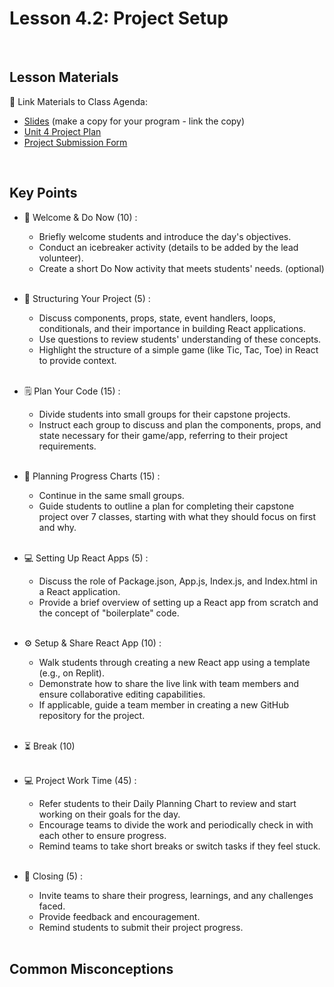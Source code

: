 # Lesson 4.2: Project Setup

<br>

## Lesson Materials

📖 Link Materials to Class Agenda:
- [Slides](https://docs.google.com/presentation/d/10t3G7BiK4B4McaS6jzeB2yGv3hZBOqk_T6RfAz9GI9I/edit?usp=sharing) (make a copy for your program - link the copy)
- [Unit 4 Project Plan](https://docs.google.com/document/d/1cFHqintnNaaEFSPAGKgTpyAAc0M0iaifOaJT9qcQOVI/edit?usp=sharing)
- [Project Submission Form](https://forms.gle/5BQLyaNjbMnQd1du9)

<br>

## Key Points

- 👋 Welcome & Do Now (10) :
    - Briefly welcome students and introduce the day's objectives.
    - Conduct an icebreaker activity (details to be added by the lead volunteer).
    - Create a short Do Now activity that meets students' needs. (optional)<br><br>

- 🧱 Structuring Your Project (5) :
    - Discuss components, props, state, event handlers, loops, conditionals, and their importance in building React applications.
    - Use questions to review students' understanding of these concepts.
    - Highlight the structure of a simple game (like Tic, Tac, Toe) in React to provide context.<br><br>

- 🗒️ Plan Your Code (15) :
    - Divide students into small groups for their capstone projects.
    - Instruct each group to discuss and plan the components, props, and state necessary for their game/app, referring to their project requirements.<br><br>

- 🔢 Planning Progress Charts (15) :
    - Continue in the same small groups.
    - Guide students to outline a plan for completing their capstone project over 7 classes, starting with what they should focus on first and why.<br><br>

- 💻 Setting Up React Apps (5) :
    - Discuss the role of Package.json, App.js, Index.js, and Index.html in a React application.
    - Provide a brief overview of setting up a React app from scratch and the concept of "boilerplate" code.<br><br>

- ⚙️ Setup & Share React App (10) :
    - Walk students through creating a new React app using a template (e.g., on Replit).
    - Demonstrate how to share the live link with team members and ensure collaborative editing capabilities.
    - If applicable, guide a team member in creating a new GitHub repository for the project.<br><br>

- ⏳ Break (10)<br><br>

- 💻 Project Work Time (45) :
    - Refer students to their Daily Planning Chart to review and start working on their goals for the day.
    - Encourage teams to divide the work and periodically check in with each other to ensure progress.
    - Remind teams to take short breaks or switch tasks if they feel stuck.<br><br>

- 👋 Closing (5) :
    - Invite teams to share their progress, learnings, and any challenges faced.
    - Provide feedback and encouragement.
    - Remind students to submit their project progress.<br><br>


## Common Misconceptions
